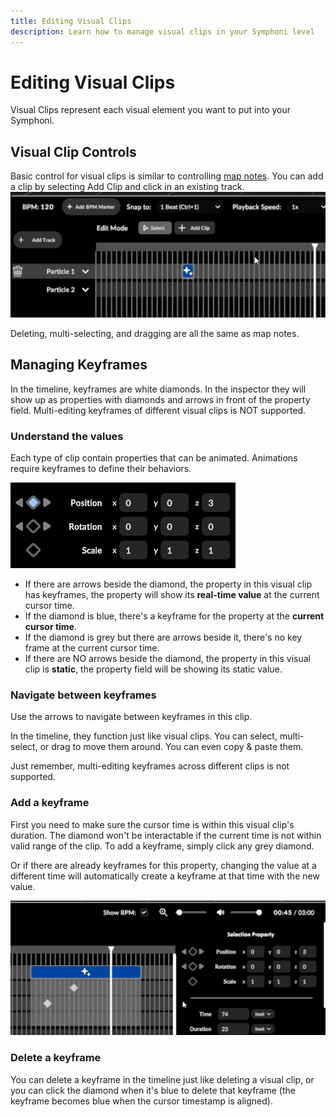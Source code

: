 ```yaml
---
title: Editing Visual Clips
description: Learn how to manage visual clips in your Symphoni level
---
```


# Editing Visual Clips

Visual Clips represent each visual element you want to put into your Symphoni.

## Visual Clip Controls
Basic control for visual clips is similar to controlling [map notes](/docs/map/editing-notes). You can add a clip by selecting Add Clip and click in an existing track. 
![Create Visual Clip](/img/addvisualclip.gif)

Deleting, multi-selecting, and dragging are all the same as map notes.

## Managing Keyframes

In the timeline, keyframes are white diamonds. In the inspector they will show up as properties with diamonds and arrows in front of the property field.
Multi-editing keyframes of different visual clips is NOT supported.

### Understand the values
Each type of clip contain properties that can be animated. Animations require keyframes to define their behaviors. 

![Keyframe Property](/img/keyframeproperty.png)

- If there are arrows beside the diamond, the property in this visual clip has keyframes, the property will show its __real-time value__ at the current cursor time.
- If the diamond is blue, there's a keyframe for the property at the __current cursor time__.
- If the diamond is grey but there are arrows beside it, there's no key frame at the current cursor time.
- If there are NO arrows beside the diamond, the property in this visual clip is __static__, the property field will be showing its static value.

### Navigate between keyframes
Use the arrows to navigate between keyframes in this clip.

In the timeline, they function just like visual clips. You can select, multi-select, or drag to move them around. You can even copy & paste them.

Just remember, multi-editing keyframes across different clips is not supported.
### Add a keyframe
First you need to make sure the cursor time is within this visual clip's duration. The diamond won't be interactable if the current time is not within valid range of the clip.
To add a keyframe, simply click any grey diamond.

Or if there are already keyframes for this property, changing the value at a different time will automatically create a keyframe at that time with the new value.

![Add Keyframe](/img/addkeyframe.gif)


### Delete a keyframe
You can delete a keyframe in the timeline just like deleting a visual clip, or you can click the diamond when it's blue to delete that keyframe (the keyframe becomes blue when the cursor timestamp is aligned).


